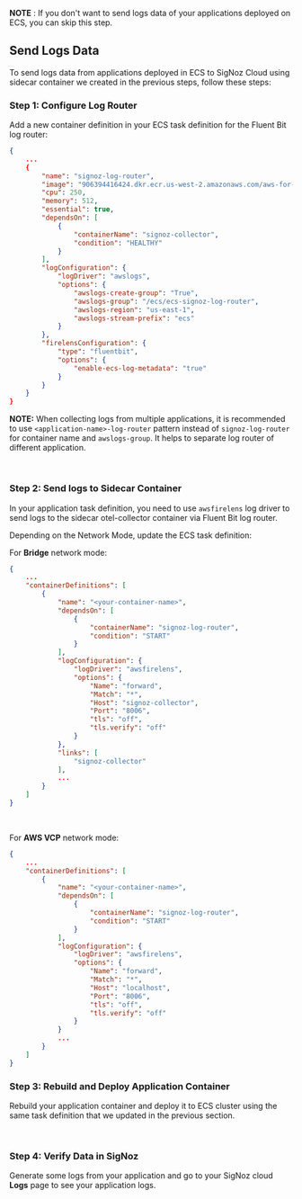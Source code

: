**NOTE** : If you don't want to send logs data of your applications deployed on ECS, you can skip this step.

## Send Logs Data

To send logs data from applications deployed in ECS to SigNoz Cloud using sidecar container we created in the previous steps, follow these steps:

### Step 1: Configure Log Router

Add a new container definition in your ECS task definition for the Fluent Bit log router:

```json
{
    ...
    {
        "name": "signoz-log-router",
        "image": "906394416424.dkr.ecr.us-west-2.amazonaws.com/aws-for-fluent-bit:stable",
        "cpu": 250,
        "memory": 512,
        "essential": true,
        "dependsOn": [
            {
                "containerName": "signoz-collector",
                "condition": "HEALTHY"
            }
        ],
        "logConfiguration": {
            "logDriver": "awslogs",
            "options": {
                "awslogs-create-group": "True",
                "awslogs-group": "/ecs/ecs-signoz-log-router",
                "awslogs-region": "us-east-1",
                "awslogs-stream-prefix": "ecs"
            }
        },
        "firelensConfiguration": {
            "type": "fluentbit",
            "options": {
                "enable-ecs-log-metadata": "true"
            }
        }
    }
}
```

**NOTE:** When collecting logs from multiple applications, it is recommended to use `<application-name>-log-router` pattern instead of `signoz-log-router` for container name and `awslogs-group`. It helps to separate log router of different application.

&nbsp;

### Step 2: Send logs to Sidecar Container

In your application task definition, you need to use `awsfirelens` log driver to send logs to the sidecar otel-collector container via Fluent Bit log router.

Depending on the Network Mode, update the ECS task definition:

For **Bridge** network mode:

```json
{
    ...
    "containerDefinitions": [
        {
            "name": "<your-container-name>",
            "dependsOn": [
                {
                    "containerName": "signoz-log-router",
                    "condition": "START"
                }
            ],
            "logConfiguration": {
                "logDriver": "awsfirelens",
                "options": {
                    "Name": "forward",
                    "Match": "*",
                    "Host": "signoz-collector",
                    "Port": "8006",
                    "tls": "off",
                    "tls.verify": "off"
                }
            },
            "links": [
                "signoz-collector"
            ],
            ...
        }
    ]
}
```

&nbsp;

For **AWS VCP** network mode:

```json
{
    ...
    "containerDefinitions": [
        {
            "name": "<your-container-name>",
            "dependsOn": [
                {
                    "containerName": "signoz-log-router",
                    "condition": "START"
                }
            ],
            "logConfiguration": {
                "logDriver": "awsfirelens",
                "options": {
                    "Name": "forward",
                    "Match": "*",
                    "Host": "localhost",
                    "Port": "8006",
                    "tls": "off",
                    "tls.verify": "off"
                }
            }
            ...
        }
    ]
}
```

### Step 3: Rebuild and Deploy Application Container

Rebuild your application container and deploy it to ECS cluster using the same task definition that we updated in the previous section.

&nbsp;

### Step 4: Verify Data in SigNoz

Generate some logs from your application and go to your SigNoz cloud **Logs** page to see your application logs.



